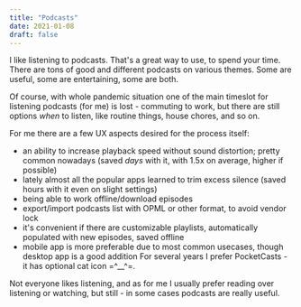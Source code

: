 ```yaml
---
title: "Podcasts"
date: 2021-01-08
draft: false
---
```


I like listening to podcasts. 
That's a great way to use, to spend your time.
There are tons of good and different podcasts on various themes. Some are useful, some are entertaining, some are both.

Of course, with whole pandemic situation one of the main timeslot for listening podcasts (for me) is lost - commuting to work, but there are still options _when_ to listen, like routine things, house chores, and so on.

For me there are a few UX aspects desired for the process itself: 
- an ability to increase playback speed without sound distortion; pretty common nowadays (saved _days_ with it, with 1.5x on average, higher if possible)
- lately almost all the popular apps learned to trim excess silence (saved hours with it even on slight settings)
- being able to work offline/download episodes
- export/import podcasts list with OPML or other format, to avoid vendor lock
- it's convenient if there are customizable playlists, automatically populated  with new episodes, saved offline
- mobile app is more preferable due to most common usecases, though desktop app is a good addition
For several years I prefer PocketCasts - it has optional cat icon =^__^=.

Not everyone likes listening, and as for me I usually prefer reading over listening or watching, but still - in some cases podcasts are really useful.

